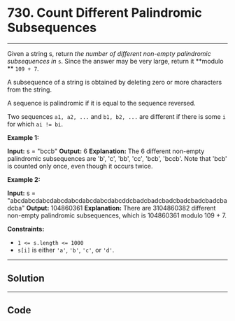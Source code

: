 # 730. Count Different Palindromic Subsequences

---

Given a string s, return _the number of different non-empty palindromic subsequences in_ `s`. Since the answer may be very large, return it **modulo ** `109 + 7`.

A subsequence of a string is obtained by deleting zero or more characters from the string.

A sequence is palindromic if it is equal to the sequence reversed.

Two sequences `a1, a2, ...` and `b1, b2, ...` are different if there is some `i` for which `ai != bi`.

 

**Example 1:**


**Input:** s = "bccb"
**Output:** 6
**Explanation:** The 6 different non-empty palindromic subsequences are 'b', 'c', 'bb', 'cc', 'bcb', 'bccb'.
Note that 'bcb' is counted only once, even though it occurs twice.


**Example 2:**


**Input:** s = "abcdabcdabcdabcdabcdabcdabcdabcddcbadcbadcbadcbadcbadcbadcbadcba"
**Output:** 104860361
**Explanation:** There are 3104860382 different non-empty palindromic subsequences, which is 104860361 modulo 109 + 7.


 

**Constraints:**

  * `1 <= s.length <= 1000`
  * `s[i]` is either `'a'`, `'b'`, `'c'`, or `'d'`.

---

## Solution



---

## Code
```python


```